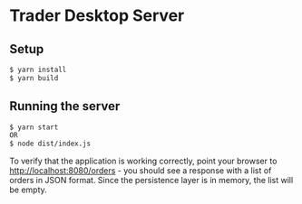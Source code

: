 Trader Desktop Server
=====================

Setup
-----
```bash
$ yarn install
$ yarn build
```

Running the server
------------------
```bash
$ yarn start
OR
$ node dist/index.js
```

To verify that the application is working correctly, point your browser to [http://localhost:8080/orders](http://localhost:8080/orders) - you should see a response with a list of orders in JSON format. Since the persistence layer is in memory, the list will be empty.
